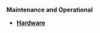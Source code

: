 <strong>Maintenance and Operational<strong>

<ul>      
<li>
<a href="/articles/98_maintenance_and_operational/Hardware/README.md">Hardware</a></li>
</ul>

